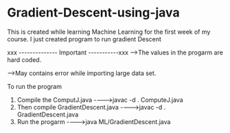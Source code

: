 # Gradient-Descent-using-java

This is created while learning Machine Learning for the first week of my course.
I just created program to run gradient Descent

xxx -------------- Important -----------xxx
-->The values in the progarm are hard coded.
 
-->May contains error while importing large data set.

To run the program

1. Compile the ComputJ.java
    	---->javac -d . ComputeJ.java
2. Then compile GradientDescent.java
    	---->javac -d . GradientDescent.java
3. Run the progarm
    	---->java ML/GradientDescent.java

